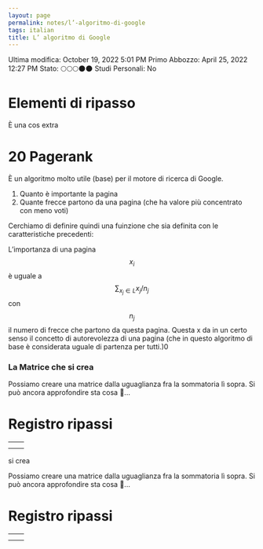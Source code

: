 ```yaml
---
layout: page
permalink: notes/l’-algoritmo-di-google
tags: italian
title: L’ algoritmo di Google
---
```


Ultima modifica: October 19, 2022 5:01 PM
Primo Abbozzo: April 25, 2022 12:27 PM
Stato: 🌕🌕🌕🌑🌑
Studi Personali: No

# Elementi di ripasso

È una cos extra

# 20 Pagerank

È un algoritmo molto utile (base) per il motore di ricerca di Google.

1. Quanto è importante la pagina
2. Quante frecce partono da una pagina (che ha valore più concentrato con meno voti)

Cerchiamo di definire quindi una fuinzione che sia definita con le caratteristiche precedenti:

L’importanza di una pagina $$x_i$$ è uguale a $$\sum_{x_j \in L} x_j/n_j$$ con $$n_j$$ il numero di frecce che partono da questa pagina.  Questa x da in un certo senso il concetto di autorevolezza di una pagina (che in questo algoritmo di base è considerata uguale di partenza per tutti.)0

### La Matrice che si crea

Possiamo creare una matrice dalla uguaglianza fra la sommatoria lì sopra. Si può ancora approfondire sta cosa 🙂...

# Registro ripassi

|  |  |
| --- | --- |
|  |  |
|  |  |
 si crea

Possiamo creare una matrice dalla uguaglianza fra la sommatoria lì sopra. Si può ancora approfondire sta cosa 🙂...

# Registro ripassi

|  |  |
| --- | --- |
|  |  |
|  |  |